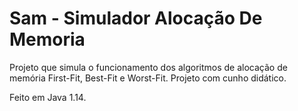 # Sam - Simulador Alocação De Memoria
Projeto que simula o funcionamento dos algoritmos de alocação de memória First-Fit, Best-Fit e Worst-Fit.
Projeto com cunho didático.

Feito em Java 1.14.
